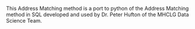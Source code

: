 This Address Matching method is a port to python of the Address Matching method in SQL developed and used by 
Dr. Peter Hufton of the MHCLG Data Science Team.   